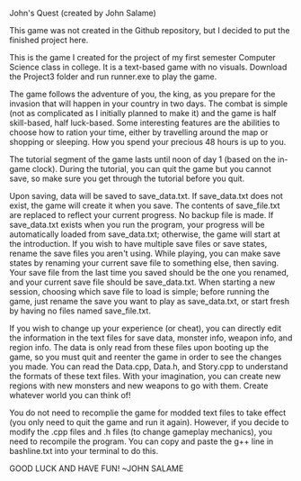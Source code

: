 John's Quest
(created by John Salame)

This game was not created in the Github repository, but I decided to put the finished project here.

This is the game I created for the project of my first semester Computer Science class in college. It is a text-based game with no visuals. Download the Project3 folder and run runner.exe to play the game.

The game follows the adventure of you, the king, as you prepare for the invasion that will happen in your country in two days. The combat is simple (not as complicated as I initially planned to make it) and the game is half skill-based, half luck-based. Some interesting features are the abilities to choose how to ration your time, either by travelling around the map or shopping or sleeping. How you spend your precious 48 hours is up to you.

The tutorial segment of the game lasts until noon of day 1 (based on the in-game clock). During the tutorial, you can quit the game but you cannot save, so make sure you get through the tutorial before you quit.

Upon saving, data will be saved to save_data.txt. If save_data.txt does not exist, the game will create it when you save. The contents of save_file.txt are replaced to reflect your current progress. No backup file is made. If save_data.txt exists when you run the program, your progress will be automatically loaded from save_data.txt; otherwise, the game will start at the introduction. If you wish to have multiple save files or save states, rename the save files you aren't using. While playing, you can make save states by renaming your current save file to something else, then saving. Your save file from the last time you saved should be the one you renamed, and your current save file should be save_data.txt. When starting a new session, choosing which save file to load is simple; before running the game, just rename the save you want to play as save_data.txt, or start fresh by having no files named save_file.txt.

If you wish to change up your experience (or cheat), you can directly edit the information in the text files for save data, monster info, weapon info, and region info. The data is only read from these files upon booting up the game, so you must quit and reenter the game in order to see the changes you made. You can read the Data.cpp, Data.h, and Story.cpp to understand the formats of these text files. With your imagination, you can create new regions with new monsters and new weapons to go with them. Create whatever world you can think of!

You do not need to recomplie the game for modded text files to take effect (you only need to quit the game and run it again). However, if you decide to modify the .cpp files and .h files (to change gameplay mechanics), you need to recompile the program. You can copy and paste the g++ line in bashline.txt into your terminal to do this.


GOOD LUCK AND HAVE FUN!
~JOHN SALAME
